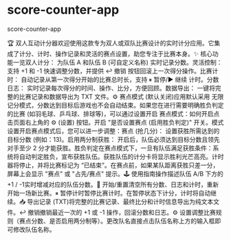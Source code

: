 # score-counter-app
score-counter-app

🏆 双人互动计分器欢迎使用这款专为双人或双队比赛设计的实时计分应用。它集成了计分、计时、操作记录和灵活的赛点设置，助您专注于比赛本身。✨ 核心功能一览双人计分： 为队伍 A 和队伍 B (可自定义名称) 实时记录分数。灵活控制： 支持 +1 和 -1 快速调整分数，并提供 ↩ 撤销 按钮回滚上一次得分操作。比赛计时： 自动记录从第一次得分开始的比赛总时长，支持 ⏸ 暂停/▶ 继续 计时。分数日志： 实时记录每次得分的时间、操作、比分，方便回顾。数据导出： 一键将完整的比赛记录和数据导出为 TXT 文件。⚙️ 赛点模式 (默认关闭)应用默认采用 无限记分模式，分数达到目标后游戏也不会自动结束。如果您在进行需要明确胜负判定的比赛 (如羽毛球、乒乓球、排球等)，可以通过设置开启 赛点模式：如何开启点击页面右上角的 ⚙️ (设置) 按钮。开启 "是否设置赛点 (启用胜负判定)" 开关。模式设置开启赛点模式后，您可以进一步调整：赛点 (抢几分)： 设置获胜所需达到的目标分数 (例如：13)。启用两分制获胜： 开启后，队伍必须达到目标分数且领先对手至少 2 分才能获胜。胜负判定在赛点模式下，一旦有队伍满足获胜条件：系统将自动判定胜负，宣布获胜队伍。获胜队伍的计分卡将显示胜利光芒高亮。计时器将停止，并将比赛标记为 “已结束”。在赛点前，如果某队距离获胜只差一分，屏幕上会显示 "赛点" 或 "占先/赛点" 提示。🕹️ 使用指南操作描述队伍 A/B 下方的 +1 / -1实时增减对应的队伍分数。🔄 开始/重置清空所有分数、日志和计时，重新开始一场新比赛。⏸ 暂停计时暂停比赛计时。在暂停状态下计分，计时将自动继续。📥 导出记录 (TXT)将完整的比赛记录、最终比分和计时信息导出为纯文本文件。↩ 撤销撤销最近一次的 +1 或 -1 操作，回滚分数和日志。⚙️ 设置调整比赛规则（赛点分数、是否启用两分制等）。更改队名直接点击队伍名称上方的输入框即可修改队伍名称。
